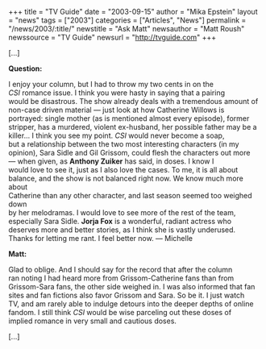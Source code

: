 +++
title = "TV Guide"
date = "2003-09-15"
author = "Mika Epstein"
layout = "news"
tags = ["2003"]
categories = ["Articles", "News"]
permalink = "/news/2003/:title/"
newstitle = "Ask Matt"
newsauthor = "Matt Roush"
newssource = "TV Guide"
newsurl = "http://tvguide.com"
+++

[...]

**Question:**

I enjoy your column, but I had to throw my two cents in on the  
*CSI* romance issue. I think you were hasty in saying that a pairing  
would be disastrous. The show already deals with a tremendous amount of  
non-case driven material &mdash; just look at how Catherine Willows is  
portrayed: single mother (as is mentioned almost every episode), former  
stripper, has a murdered, violent ex-husband, her possible father may be a  
killer... I think you see my point. *CSI* would never become a soap,  
but a relationship between the two most interesting characters (in my  
opinion), Sara Sidle and Gil Grissom, could flesh the characters out more  
&mdash; when given, as **Anthony Zuiker** has said, in doses. I know I  
would love to see it, just as I also love the cases. To me, it is all about  
balance, and the show is not balanced right now. We know much more about  
Catherine than any other character, and last season seemed too weighed down  
by her melodramas. I would love to see more of the rest of the team,  
especially Sara Sidle. **Jorja Fox** is a wonderful, radiant actress who  
deserves more and better stories, as I think she is vastly underused.  
Thanks for letting me rant. I feel better now. &mdash; Michelle

**Matt:**

Glad to oblige. And I should say for the record that after the column  
ran noting I had heard more from Grissom-Catherine fans than from  
Grissom-Sara fans, the other side weighed in. I was also informed that fan  
sites and fan fictions also favor Grissom and Sara. So be it. I just watch  
TV, and am rarely able to indulge detours into the deeper depths of online  
fandom. I still think *CSI* would be wise parceling out these doses of  
implied romance in very small and cautious doses.

[...]

